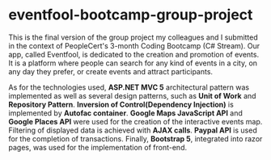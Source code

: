 # eventfool-bootcamp-group-project
This is the final version of the group project my colleagues and I submitted in the context of PeopleCert's 3-month Coding Bootcamp (C# Stream).
Our app, called Eventfool, is dedicated to the creation and promotion of events. 
It is a platform where people can search for any kind of events in a city, on any day they prefer, or create events and attract participants.

As for the technologies used, **ASP.NET MVC 5** architectural pattern was implemented as well as several design patterns, such as **Unit of Work** and **Repository Pattern**. **Inversion of Control(Dependency Injection)** is implemented by **Autofac container**.
**Google Maps JavaScript API** and **Google Places API** were used for the creation of the interactive events map. Filtering of displayed data is achieved with **AJAX calls**.
**Paypal API** is used for the completion of transactions. Finally, **Bootstrap 5**, integrated into razor pages, was used for the implementation of front-end. 
